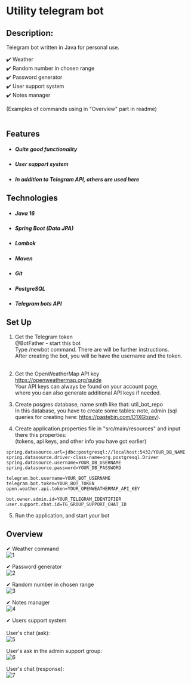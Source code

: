 # Utility telegram bot

## Description:<br>
Telegram bot written in Java for personal use.<br>

✔️ Weather <br>
✔️ Random number in chosen range <br>
✔️ Password generator <br>
✔️ User support system <br>
✔️ Notes manager <br>

(Examples of commands using in "Overview" part in readme)<br><br>

## Features
- ##### Quite good functionality
- ##### User support system
- ##### In addition to Telegram API, others are used here

## Technologies
- ##### Java 16
- ##### Spring Boot (Data JPA)
- ##### Lombok
- ##### Maven
- ##### Git
- ##### PostgreSQL
- ##### Telegram bots API

## Set Up
1. Get the Telegram token<br>
@BotFather - start this bot<br>
Type /newbot command. There are will be further instructions.<br>
After creating the bot, you will be have the username and the token.<br><br>

2. Get the OpenWeatherMap API key<br>
https://openweathermap.org/guide<br>
Your API keys can always be found on your account page,<br>where you can also generate additional API keys if needed.<br>

3. Create posgres database, name smth like that: util_bot_repo<br>
In this database, you have to create some tables: note, admin (sql queries for creating here: https://pastebin.com/D1XGbzey).<br>

4. Create application.properties file in "src/main/resources" and input there this properties:<br>
(tokens, api keys, and other info you have got earlier)<br>
```
spring.datasource.url=jdbc:postgresql://localhost:5432/YOUR_DB_NAME
spring.datasource.driver-class-name=org.postgresql.Driver
spring.datasource.username=YOUR_DB_USERNAME
spring.datasource.password=YOUR_DB_PASSWORD
 
telegram.bot.username=YOUR_BOT_USERNAME
telegram.bot.token=YOUR_BOT_TOKEN
open.weather.api.token=YOUR_OPENWEATHERMAP_API_KEY
 
bot.owner.admin.id=YOUR_TELEGRAM_IDENTIFIER
user.support.chat.id=TG_GROUP_SUPPORT_CHAT_ID
```
5. Run the application, and start your bot

## Overview
✔ Weather command <br>
![1](https://user-images.githubusercontent.com/72043323/138588309-76c79ed5-b332-4bdc-ae88-8371d15076e7.png)

✔ Password generator <br>
![2](https://user-images.githubusercontent.com/72043323/138588312-44733267-1816-484a-9bed-129feb53786b.png)

✔ Random number in chosen range <br>
![3](https://user-images.githubusercontent.com/72043323/138588313-95808be8-c96a-4c7c-acd1-27db3a661d7d.png)

✔ Notes manager <br>
![4](https://user-images.githubusercontent.com/72043323/138588331-8af5e6bb-6ce6-46ba-b40e-7ec79c6f84a0.png)

✔ Users support system <br><br>
User's chat (ask): <br>
![5](https://user-images.githubusercontent.com/72043323/138588344-b00835a8-c401-481f-ae07-45bdafa49ddf.png)

User's ask in the admin support group: <br>
![6](https://user-images.githubusercontent.com/72043323/138588346-18e05883-74d5-4a8a-8244-ba93ca68e7af.png)

User's chat (response): <br>
![7](https://user-images.githubusercontent.com/72043323/138588349-8f5e1195-4602-4238-a84e-e0c173cab3af.png)
